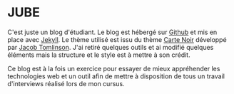 # JUBE

C'est juste un blog d'étudiant. Le blog est hébergé sur [Github](https://docs.github.com/en/pages) et mis en place avec [Jekyll](https://jekyllrb.com/). Le thème utilisé est issu du thème [Carte Noir](https://github.com/jacobtomlinson/carte-noire) développé par [Jacob Tomlinson](https://github.com/jacobtomlinson). 
J'ai retiré quelques outils et ai modifié quelques éléments mais la structure et le style est à mettre à son crédit. 

Ce blog est à la fois un exercice pour essayer de mieux appréhender les technologies web et un outil afin de mettre à disposition de tous un travail d'interviews réalisé lors de mon cursus.

